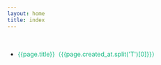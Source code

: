 ```yaml
---
layout: home
title: index
---
```



<div class="div-space" style="height: 12px"/>


<!--@include: ./include-tip.md-->
<!--@include: ./include-script.md-->

<ul style="width: 800px;
    margin: 0 auto;
    padding: 24px;
    min-height: calc(100vh - 64px);">
    <li style="line-height: 36px;list-style: disc" 
       v-for="(page,index) in pages.filter(page => page?.title?.includes('：EN.'))"
        :key="page.title + index">
         <a target="_blank"  :href="'/yuque/' + page.slug + '.html'" style="color:#10b981">
            {{page.title}}（{{page.created_at.split('T')[0]}}）
        </a>
    </li>
</ul>

<style lang="less">
.custom-block {
    width: 800px;
    margin:0 auto;
    position: relative;
}
</style>










